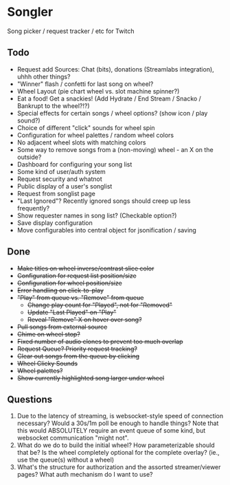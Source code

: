 # Songler
Song picker / request tracker / etc for Twitch

## Todo

* Request add Sources: Chat (bits), donations (Streamlabs integration), uhhh other things?
* "Winner" flash / confetti for last song on wheel?
* Wheel Layout (pie chart wheel vs. slot machine spinner?)
* Eat a food! Get a snackies! (Add Hydrate / End Stream / Snacko / Bankrupt to the wheel?!?)
* Special effects for certain songs / wheel options? (show icon / play sound?)
* Choice of different "click" sounds for wheel spin
* Configuration for wheel palettes / random wheel colors
* No adjacent wheel slots with matching colors
* Some way to remove songs from a (non-moving) wheel - an X on the outside?
* Dashboard for configuring your song list
* Some kind of user/auth system
* Request security and whatnot
* Public display of a user's songlist
* Request from songlist page
* "Last Ignored"? Recently ignored songs should creep up less frequently?
* Show requester names in song list? (Checkable option?)
* Save display configuration
* Move configurables into central object for jsonification / saving

## Done

* ~~Make titles on wheel inverse/contrast slice color~~
* ~~Configuration for request list position/size~~
* ~~Configuration for wheel position/size~~
* ~~Error handling on click-to-play~~
* ~~"Play" from queue vs. "Remove" from queue~~
  * ~~Change play count for "Played", not for "Removed"~~
  * ~~Update "Last Played" on "Play"~~
  * ~~Reveal "Remove" X on hover over song?~~
* ~~Pull songs from external source~~
* ~~Chime on wheel stop?~~
* ~~Fixed number of audio clones to prevent too much overlap~~
* ~~Request Queue? Priority request tracking?~~
* ~~Clear out songs from the queue by clicking~~
* ~~Wheel Clicky Sounds~~
* ~~Wheel palettes?~~
* ~~Show currently highlighted song larger under wheel~~

## Questions

1. Due to the latency of streaming, is websocket-style speed of connection necessary? Would a 30s/1m poll be enough to handle things? Note that this would ABSOLUTELY require an event queue of some kind, but websocket communication "might not".
1. What do we do to build the initial wheel? How parameterizable should that be? Is the wheel completely optional for the complete overlay? (ie., use the queue(s) without a wheel)
1. What's the structure for authorization and the assorted streamer/viewer pages? What auth mechanism do I want to use?

   